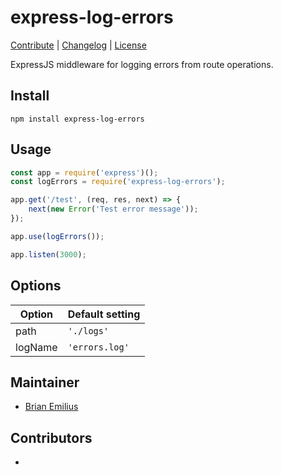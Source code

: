 # express-log-errors
[Contribute](./CONTRIBUTE.md) | [Changelog](./CHANGELOG.md) | [License](./LICENSE)

ExpressJS middleware for logging errors from route operations.

## Install
```
npm install express-log-errors
```

## Usage
```javascript
const app = require('express')();
const logErrors = require('express-log-errors');

app.get('/test', (req, res, next) => {
	next(new Error('Test error message'));
});

app.use(logErrors());

app.listen(3000);
```

## Options
| Option | Default setting | 
|---|---|
| path | `'./logs'` |
| logName | `'errors.log'` |

## Maintainer
* [Brian Emilius](https://github.com/BrianEmilius)

## Contributors
*